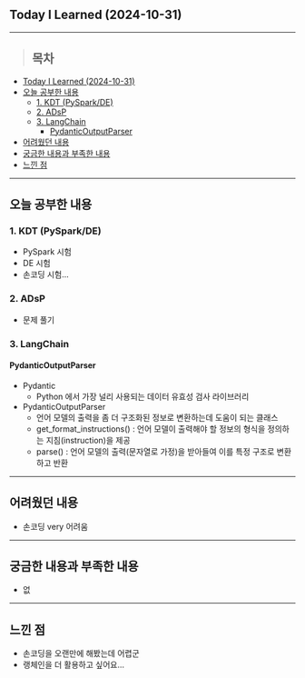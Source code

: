 ## Today I Learned (2024-10-31)
---
> ## 목차
- [Today I Learned (2024-10-31)](#today-i-learned-2024-10-31)
- [오늘 공부한 내용](#오늘-공부한-내용)
  - [1. KDT (PySpark/DE)](#1-kdt-pysparkde)
  - [2. ADsP](#2-adsp)
  - [3. LangChain](#3-langchain)
    - [PydanticOutputParser](#pydanticoutputparser)
- [어려웠던 내용](#어려웠던-내용)
- [궁금한 내용과 부족한 내용](#궁금한-내용과-부족한-내용)
- [느낀 점](#느낀-점)
---

## 오늘 공부한 내용
### 1. KDT (PySpark/DE)
- PySpark 시험
- DE 시험
- 손코딩 시험...

### 2. ADsP
- 문제 풀기

### 3. LangChain
#### PydanticOutputParser
- Pydantic
  - Python 에서 가장 널리 사용되는 데이터 유효성 검사 라이브러리
-  PydanticOutputParser
   - 언어 모델의 출력을 좀 더 구조화된 정보로 변환하는데 도움이 되는 클래스
   - get_format_instructions() : 언어 모델이 출력해야 할 정보의 형식을 정의하는 지침(instruction)을 제공
   - parse() : 언어 모델의 출력(문자열로 가정)을 받아들여 이를 특정 구조로 변환하고 반환
---
## 어려웠던 내용
- 손코딩 very 어려움
---
## 궁금한 내용과 부족한 내용
- 없
---
## 느낀 점
- 손코딩을 오랜만에 해봤는데 어렵군
- 랭체인을 더 활용하고 싶어요...

<!-- <img src="이미지 주소" width="100%" height="100%"/> -->
